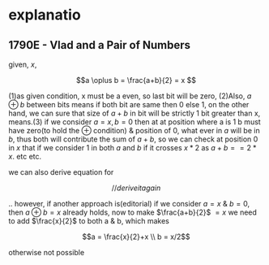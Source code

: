 # explanatio

## 1790E - Vlad and a Pair of Numbers

given, $x$,

```math
a \oplus b = \frac{a+b}{2} = x

```

(1)as given condition, x must be a even, so last bit will be zero, (2)Also,
$a\oplus b$ between bits means if both bit are same then $0$ else $1$, on
the other hand, we can sure that size of $a+b$ in bit will be strictly 1
bit greater than x, means.(3) if we consider $a = x,b=0$ then at at position
where a is $1$ b must have zero(to hold the $\oplus$ condition) & position
of $0$, what ever in $a$ will be in $b$, thus both will contribute the sum of $a+b$,
so we can check at position $0$ in $x$ that if we consider $1$ in both $a$ and $b$
if it crosses $x*2$ as $a+b == 2*x$. etc etc.

we can also derive equation for

```math
// derive it again
```

.. however, if another approach is(editorial)
if we consider $a=x$ & $b=0$, then $a \oplus b = x$ already holds, now to make
$\frac{a+b}{2}$ $=x$ we need to add $\frac{x}{2}$ to both a & b, which makes

```math
a = \frac{x}{2}+x \\
b =  x/2
```

otherwise not possible
